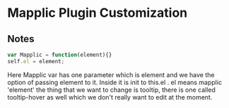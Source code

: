 # Mapplic Plugin Customization

## Notes

```js
var Mapplic = function(element){}
self.el = element;
```

Here Mapplic var has one parameter which is element and we have the option of passing element to it. Inside it is init to this.el .
el means mapplic 'element' the thing that we want to change is tooltip, there is one called tooltip-hover as well which we don't really want to edit at the moment.

